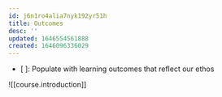 ```yaml
---
id: j6n1ro4alia7nyk192yr51h
title: Outcomes
desc: ''
updated: 1646554561888
created: 1646096336029
---
```


- [ ]: Populate with learning outcomes that reflect our ethos

![[course.introduction]]

